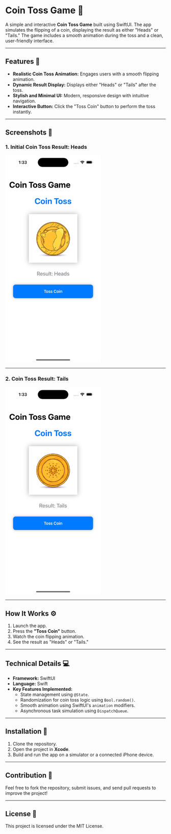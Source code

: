 # Coin Toss Game 🎲

A simple and interactive **Coin Toss Game** built using SwiftUI. The app simulates the flipping of a coin, displaying the result as either "Heads" or "Tails." The game includes a smooth animation during the toss and a clean, user-friendly interface.

---

## Features 🌟
- **Realistic Coin Toss Animation:** Engages users with a smooth flipping animation.
- **Dynamic Result Display:** Displays either "Heads" or "Tails" after the toss.
- **Stylish and Minimal UI:** Modern, responsive design with intuitive navigation.
- **Interactive Button:** Click the "Toss Coin" button to perform the toss instantly.

---

## Screenshots 📸

### 1. Initial Coin Toss Result: Heads
<img src="screenshot/Simulator Screenshot - iPhone 14 Pro - 2024-11-21 at 01.33.15.png" alt="Heads Screenshot" width="300">

---

### 2. Coin Toss Result: Tails
<img src="screenshot/Simulator Screenshot - iPhone 14 Pro - 2024-11-21 at 01.33.08.png" alt="Tails Screenshot" width="300">

---

## How It Works ⚙️
1. Launch the app.
2. Press the **"Toss Coin"** button.
3. Watch the coin flipping animation.
4. See the result as "Heads" or "Tails."

---

## Technical Details 💻
- **Framework:** SwiftUI
- **Language:** Swift
- **Key Features Implemented:**
  - State management using `@State`.
  - Randomization for coin toss logic using `Bool.random()`.
  - Smooth animation using SwiftUI's `animation` modifiers.
  - Asynchronous task simulation using `DispatchQueue`.

---

## Installation 🚀
1. Clone the repository.
2. Open the project in **Xcode**.
3. Build and run the app on a simulator or a connected iPhone device.

---

## Contribution 🤝
Feel free to fork the repository, submit issues, and send pull requests to improve the project!

---

## License 📜
This project is licensed under the MIT License.
